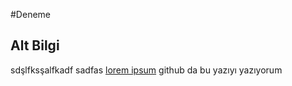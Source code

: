 #Deneme
## Alt Bilgi
sdşlfksşalfkadf
sadfas
[lorem ipsum](http://google.com)
github da bu yazıyı yazıyorum
